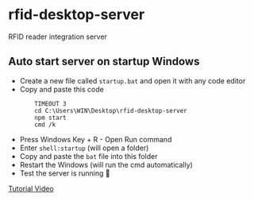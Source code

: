 # rfid-desktop-server
RFID reader integration server


## Auto start server on startup Windows
-   Create a new file called `startup.bat` and open it with any code editor
-   Copy and paste this code
    ```
        TIMEOUT 3
        cd C:\Users\WIN\Desktop\rfid-desktop-server
        npm start
        cmd /k
    ```
-   Press Windows Key + R - Open Run command
-   Enter `shell:startup` (will open a folder)
-   Copy and paste the `bat` file into this folder
-   Restart the Windows (will run the cmd automatically)
-   Test the server is running 🎉

[Tutorial Video](https://www.youtube.com/watch?v=nF9TiL34FT0)